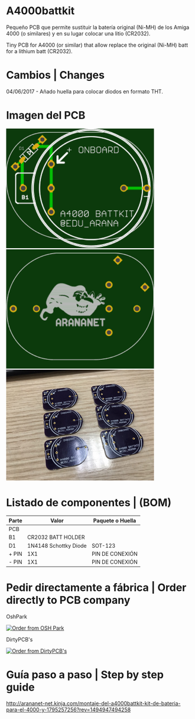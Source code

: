# A4000battkit

Pequeño PCB que permite sustituir la batería original (Ni-MH) de los Amiga 4000 (o similares) y en su lugar colocar una litio (CR2032).

Tiny PCB for A4000 (or similar) that allow replace the original (Ni-MH) batt for a lithium batt (CR2032).

# Cambios | Changes

04/06/2017 - Añado huella para colocar diodos en formato THT.

# Imagen del PCB

<img src="https://github.com/arananet/a4000battkit/blob/master/images/frente.png?raw=true" width="400">

<img src="https://github.com/arananet/a4000battkit/blob/master/images/trasero.png?raw=true" width="400">

<img src="https://github.com/arananet/a4000battkit/blob/master/images/adaptador.jpg?raw=true" width="400">

# Listado de componentes | (BOM)

| Parte         | Valor                   | Paquete o Huella               |
| ------------- | ----------------------- | ------------------------------ | 
| PCB           |                         |                                |
| B1            | CR2032 BATT HOLDER      |                                |
| D1            | 1N4148 Schottky Diode   | SOT-123 | THT                  |
| + PIN         | 1X1                     | PIN DE CONEXIÓN                |
| - PIN         | 1X1                     | PIN DE CONEXIÓN                |

# Pedir directamente a fábrica | Order directly to PCB company

OshPark

<a href="https://oshpark.com/shared_projects/xknJ8wvA"><img src="https://oshpark.com/assets/badge-5b7ec47045b78aef6eb9d83b3bac6b1920de805e9a0c227658eac6e19a045b9c.png" alt="Order from OSH Park"></img></a>

DirtyPCB's

<a href="http://dirtypcbs.com/store/details/3647/a4000-battery-kit"><img src="http://dirtypcbs.com/themes/dangercore/images/dangerous-prototypes.png" alt="Order from DirtyPCB's"/></a>

# Guía paso a paso | Step by step guide

http://arananet-net.kinja.com/montaje-del-a4000battkit-kit-de-bateria-para-el-4000-y-1795257256?rev=1494947494258
